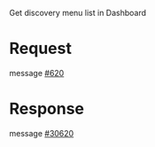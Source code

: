Get discovery menu list in Dashboard

# Request
message [#620](../../proto/README.md#action_620)

# Response
message [#30620](../../proto/README.md#action_30620)
